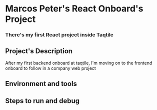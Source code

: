 # Marcos Peter's React Onboard's Project

### There's my first React project inside Taqtile

## Project's Description

After my first backend onboard at taqtile, I'm moving on to the frontend onboard to follow in a company web project

## Environment and tools

## Steps to run and debug
